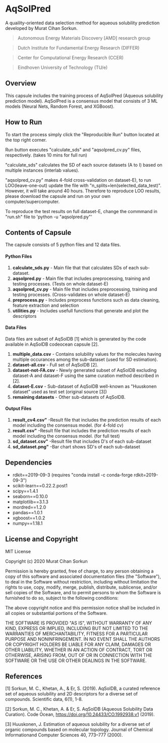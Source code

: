 # AqSolPred

A quaility-oriented data selection method for aqueous solubility prediction developed by Murat Cihan Sorkun.

> Autonomous Energy Materials Discovery [AMD] research group

> Dutch Institute for Fundamental Energy Research (DIFFER)

> Center for Computational Energy Research (CCER)

> Eindhoven University of Technology (TU/e)

## Overview

This capsule includes the training process of AqSolPred (Aqueous solubility prediction model). AqSolPred is a consensus model that consists of 3 ML models (Neural Nets, Random Forest, and XGBoost).

## How to Run

To start the process simply click the "Reproducible Run" button located at the top right corner.

Run button executes "calculate_sds" and "aqsolpred_cv.py" files, respectively. (takes 10 mins for full run) 

"calculate_sds" calculates the SD of each source datasets (A to I) based on multiple instances (interlab values).

"aqsolpred_cv.py" makes 4-fold cross-validation on dataset-E), to run LOO(leave-one-out) update the file with "n_splits=len(selected_data_test)". However, it will take around 40 hours. Therefore to reproduce LOO results, please download the capsule and run on your own computer/supercomputer.

To reproduce the test results on full dataset-E, change the commmand in "run.sh" file to 'python -u "aqsolpred.py"'

## Contents of Capsule

The capsule consists of 5 python files and 12 data files.

#### Python Files
1. **calculate_sds.py** - Main file that that calculates SDs of each sub-dataset. 
2. **aqsolpred.py**     - Main file that includes preprocessing, training and testing processes. (Tests on whole dataset-E)
3. **aqsolpred_cv.py**  - Main file that includes preprocessing, training and testing processes. (Cross-validates on whole dataset-E)
4. **preprocess.py**    - Includes preprocess functions such as data cleaning, feature extraction and selection
5. **utilities.py**     - Includes usefull functions that generate and plot the descriptors

#### Data Files
Data files are subset of AqSolDB [1] which is generated by the code available in AqSolDB codeocean capsule [2]. 

1. **multiple_data.csv**  - Contains solubility values for the molecules having multiple occurances among the sub-dataset (used for SD estimation).   
2. **dataset-all.csv**    - Full set of AqSolDB [2].   
3. **dataset-not-FA.csv** - Newly generated subset of AqSolDB excluding dataset-A and dataset-F using the same curation method described in [2].
4. **dataset-E.csv**      - Sub-dataset of AqSolDB well-known as "Huuskonen dataset" used as test set (original source [3])
5. **remaining datasets** - Other sub-datasets of AqSolDB.   

#### Output Files
1. **result_cv4.csv"**     -Result file that includes the prediction results of each model including the consensus model. (for 4-fold cv)
2. **result.csv"**         -Result file that includes the prediction results of each model including the consensus model. (for full test)
3. **sd_dataset.csv"**     -Result file that includes D's of each sub-dataset
4. **sd_dataset.png"**     -Bar chart shows SD's of each sub-dataset

## Dependencies
- rdkit==2019-09-3 (requires "conda install -c conda-forge rdkit=2019-09-3")
- scikit-learn==0.22.2.post1
- scipy==1.4.1
- seaborn==0.10.0
- matplotlib==3.1.3
- mordred==1.2.0
- pandas==1.0.1
- xgboost==1.0.2
- numpy==1.18.1

## License and Copyright
MIT License

Copyright (c) 2020 Murat Cihan Sorkun

Permission is hereby granted, free of charge, to any person obtaining a copy
of this software and associated documentation files (the "Software"), to deal
in the Software without restriction, including without limitation the rights
to use, copy, modify, merge, publish, distribute, sublicense, and/or sell
copies of the Software, and to permit persons to whom the Software is
furnished to do so, subject to the following conditions:

The above copyright notice and this permission notice shall be included in all
copies or substantial portions of the Software.

THE SOFTWARE IS PROVIDED "AS IS", WITHOUT WARRANTY OF ANY KIND, EXPRESS OR
IMPLIED, INCLUDING BUT NOT LIMITED TO THE WARRANTIES OF MERCHANTABILITY,
FITNESS FOR A PARTICULAR PURPOSE AND NONINFRINGEMENT. IN NO EVENT SHALL THE
AUTHORS OR COPYRIGHT HOLDERS BE LIABLE FOR ANY CLAIM, DAMAGES OR OTHER
LIABILITY, WHETHER IN AN ACTION OF CONTRACT, TORT OR OTHERWISE, ARISING FROM,
OUT OF OR IN CONNECTION WITH THE SOFTWARE OR THE USE OR OTHER DEALINGS IN THE
SOFTWARE.

## References

[1] Sorkun, M. C., Khetan, A., & Er, S. (2019). AqSolDB, a curated reference set of aqueous solubility and 2D descriptors for a diverse set of compounds. Scientific data, 6(1), 1-8.

[2] Sorkun, M. C., Khetan, A. & Er, S. AqSolDB (Aqueous Solubility Data Curation). Code Ocean, https://doi.org/10.24433/CO.1992938.v1 (2019).

[3] Huuskonen, J. Estimation of aqueous solubility for a diverse set of organic compounds based on molecular topology. Journal of Chemical Informationand Computer Sciences 40, 773–777 (2000).




